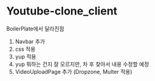 # Youtube-clone_client
  BoilerPlate에서 달라진점
  1. Navbar 추가
  2. css 적용
  3. yup 적용
  4. yup 뭐하는 건지 잘 모르지만, 차 후 찾아서 내용 수정할 예정
  5. VideoUploadPage 추가 (Dropzone, Multer 적용)
  